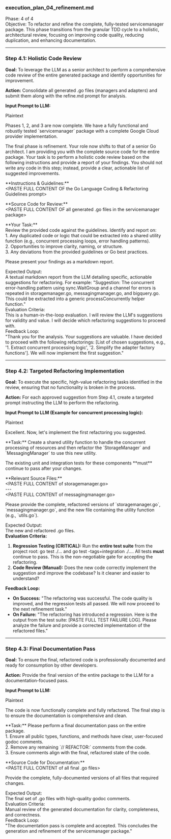 ### **execution\_plan\_04\_refinement.md**

Phase: 4 of 4  
Objective: To refactor and refine the complete, fully-tested servicemanager package. This phase transitions from the granular TDD cycle to a holistic, architectural review, focusing on improving code quality, reducing duplication, and enhancing documentation.

---

### **Step 4.1: Holistic Code Review**

**Goal:** To leverage the LLM as a senior architect to perform a comprehensive code review of the entire generated package and identify opportunities for improvement.

**Action:** Consolidate all generated .go files (managers and adapters) and submit them along with the refine.md prompt for analysis.

**Input Prompt to LLM:**

Plaintext

Phases 1, 2, and 3 are now complete. We have a fully functional and robustly tested \`servicemanager\` package with a complete Google Cloud provider implementation.

The final phase is refinement. Your role now shifts to that of a senior Go architect. I am providing you with the complete source code for the entire package. Your task is to perform a holistic code review based on the following instructions and provide a report of your findings. You should not write any code in this step; instead, provide a clear, actionable list of suggested improvements.

\*\*Instructions & Guidelines:\*\*  
\<PASTE FULL CONTENT OF the Go Language Coding & Refactoring Guidelines prompt\>

\*\*Source Code for Review:\*\*  
\<PASTE FULL CONTENT OF all generated .go files in the servicemanager package\>

\*\*Your Task:\*\*  
Review the provided code against the guidelines. Identify and report on:  
1\.  Any duplicated code or logic that could be extracted into a shared utility function (e.g., concurrent processing loops, error handling patterns).  
2\.  Opportunities to improve clarity, naming, or structure.  
3\.  Any deviations from the provided guidelines or Go best practices.

Please present your findings as a markdown report.

Expected Output:  
A textual markdown report from the LLM detailing specific, actionable suggestions for refactoring. For example: "Suggestion: The concurrent error-handling pattern using sync.WaitGroup and a channel for errors is repeated in storagemanager.go, messagingmanager.go, and bigquery.go. This could be extracted into a generic processConcurrently helper function."  
Evaluation Criteria:  
This is a human-in-the-loop evaluation. I will review the LLM's suggestions for validity and value. I will decide which refactoring suggestions to proceed with.  
Feedback Loop:  
"Thank you for the analysis. Your suggestions are valuable. I have decided to proceed with the following refactorings: \[List of chosen suggestions, e.g., '1. Extract concurrent processing logic', '2. Simplify the adapter factory functions'\]. We will now implement the first suggestion."

---

### **Step 4.2: Targeted Refactoring Implementation**

**Goal:** To execute the specific, high-value refactoring tasks identified in the review, ensuring that no functionality is broken in the process.

**Action:** For each approved suggestion from Step 4.1, create a targeted prompt instructing the LLM to perform the refactoring.

**Input Prompt to LLM (Example for concurrent processing logic):**

Plaintext

Excellent. Now, let's implement the first refactoring you suggested.

\*\*Task:\*\* Create a shared utility function to handle the concurrent processing of resources and then refactor the \`StorageManager\` and \`MessagingManager\` to use this new utility.

The existing unit and integration tests for these components \*\*must\*\* continue to pass after your changes.

\*\*Relevant Source Files:\*\*  
\<PASTE FULL CONTENT of storagemanager.go\>  
\---  
\<PASTE FULL CONTENT of messagingmanager.go\>

Please provide the complete, refactored versions of \`storagemanager.go\`, \`messagingmanager.go\`, and the new file containing the utility function (e.g., \`utils.go\`).

Expected Output:  
The new and refactored .go files.  
**Evaluation Criteria:**

1. **Regression Testing (CRITICAL):** Run the **entire test suite** from the project root: go test ./... and go test \-tags=integration ./.... All tests **must** continue to pass. This is the non-negotiable gate for accepting the refactoring.
2. **Code Review (Manual):** Does the new code correctly implement the suggestion and improve the codebase? Is it cleaner and easier to understand?

**Feedback Loop:**

* **On Success:** "The refactoring was successful. The code quality is improved, and the regression tests all passed. We will now proceed to the next refinement task."
* **On Failure:** "The refactoring has introduced a regression. Here is the output from the test suite: \[PASTE FULL TEST FAILURE LOG\]. Please analyze the failure and provide a corrected implementation of the refactored files."

---

### **Step 4.3: Final Documentation Pass**

**Goal:** To ensure the final, refactored code is professionally documented and ready for consumption by other developers.

**Action:** Provide the final version of the entire package to the LLM for a documentation-focused pass.

**Input Prompt to LLM:**

Plaintext

The code is now functionally complete and fully refactored. The final step is to ensure the documentation is comprehensive and clean.

\*\*Task:\*\* Please perform a final documentation pass on the entire package.  
1\.  Ensure all public types, functions, and methods have clear, user-focused godoc comments.  
2\.  Remove any remaining \`// REFACTOR:\` comments from the code.  
3\.  Ensure comments align with the final, refactored state of the code.

\*\*Source Code for Documentation:\*\*  
\<PASTE FULL CONTENT of all final .go files\>

Provide the complete, fully-documented versions of all files that required changes.

Expected Output:  
The final set of .go files with high-quality godoc comments.  
Evaluation Criteria:  
Manual review of the generated documentation for clarity, completeness, and correctness.  
Feedback Loop:  
"The documentation pass is complete and accepted. This concludes the generation and refinement of the servicemanager package."